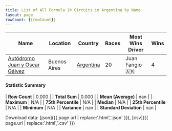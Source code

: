 ```yaml
---
title: List of All Formula 1® Circuits in Argentina by Name
layout: page
rowCount: {{rowCount}}
---
```


| Name | Location | Country | Races | Most Wins Driver | Wins |
|--|--|--|--|--|--|
| [Autódromo Juan y Oscar Gálvez](/f1/circuits/galvez) | Buenos Aires | [Argentina](/f1/countries/argentina) | 20 | Juan Fangio 🇦🇷 | 4 |

#### Statistic Summary

| **Row Count** | 0.000 |
| **Total Sum** | 0.000 |
| **Mean (Average)** | nan |
| **Maximum** | N/A |
| **75th Percentile** | N/A |
| **Median** | N/A |
| **25th Percentile** | N/A |
| **Minimum** | N/A |
| **Variance** | nan |
| **Standard Deviation** | nan |

Download data: [json]({{ page.url | replace:'.html','.json' }}), [csv]({{ page.url | replace:'.html','.csv' }})
